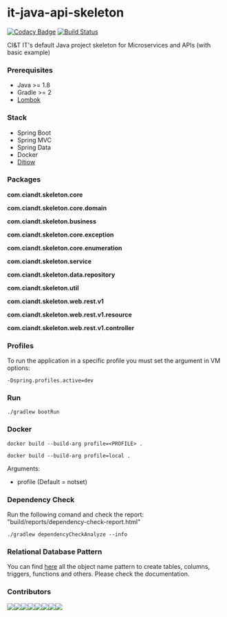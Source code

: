 # it-java-api-skeleton

[![Codacy Badge](https://api.codacy.com/project/badge/Grade/d74b7535bb984aa8a82c9aa4aab167f7)](https://app.codacy.com/app/marcosvidolin/it-java-api-skeleton?utm_source=github.com&utm_medium=referral&utm_content=ciandt-dev/it-java-api-skeleton&utm_campaign=Badge_Grade_Dashboard)
[![Build Status](https://travis-ci.org/ciandt-dev/it-java-api-skeleton.svg?branch=master)](https://travis-ci.org/ciandt-dev/it-java-api-skeleton)

CI&amp;T IT's default Java project skeleton for Microservices and APIs (with basic example)

### Prerequisites

- Java >= 1.8
- Gradle >= 2
- [Lombok](https://projectlombok.org/download.html)

### Stack

- Spring Boot
- Spring MVC
- Spring Data
- Docker
- [Ditiow](https://github.com/marcosvidolin/ditiow)

### Packages

**com.ciandt.skeleton.core**

**com.ciandt.skeleton.core.domain**

**com.ciandt.skeleton.business**

**com.ciandt.skeleton.core.exception**

**com.ciandt.skeleton.core.enumeration**


**com.ciandt.skeleton.service**

**com.ciandt.skeleton.data.repository**

**com.ciandt.skeleton.util**


**com.ciandt.skeleton.web.rest.v1**

**com.ciandt.skeleton.web.rest.v1.resource**

**com.ciandt.skeleton.web.rest.v1.controller**



### Profiles

To run the application in a specific profile you must set the argument in VM options:
```shell
-Dspring.profiles.active=dev
```

### Run

```
./gradlew bootRun
```

### Docker
```shell
docker build --build-arg profile=<PROFILE> .
```
```shell
docker build --build-arg profile=local .
```
Arguments:
* profile (Default = notset)


### Dependency Check
Run the following comand and check the report: "build/reports/dependency-check-report.html"

```shell~~~~
./gradlew dependencyCheckAnalyze --info
```

### Relational Database Pattern

You can find [here](DATABASE_PATTERN.md) all the object name pattern to create tables, columns, triggers, functions and others. 
Please check the documentation.

### Contributors
[![](https://sourcerer.io/fame/marcosvidolin/ciandt-dev/it-java-api-skeleton/images/0)](https://sourcerer.io/fame/marcosvidolin/ciandt-dev/it-java-api-skeleton/links/0)[![](https://sourcerer.io/fame/marcosvidolin/ciandt-dev/it-java-api-skeleton/images/1)](https://sourcerer.io/fame/marcosvidolin/ciandt-dev/it-java-api-skeleton/links/1)[![](https://sourcerer.io/fame/marcosvidolin/ciandt-dev/it-java-api-skeleton/images/2)](https://sourcerer.io/fame/marcosvidolin/ciandt-dev/it-java-api-skeleton/links/2)[![](https://sourcerer.io/fame/marcosvidolin/ciandt-dev/it-java-api-skeleton/images/3)](https://sourcerer.io/fame/marcosvidolin/ciandt-dev/it-java-api-skeleton/links/3)[![](https://sourcerer.io/fame/marcosvidolin/ciandt-dev/it-java-api-skeleton/images/4)](https://sourcerer.io/fame/marcosvidolin/ciandt-dev/it-java-api-skeleton/links/4)[![](https://sourcerer.io/fame/marcosvidolin/ciandt-dev/it-java-api-skeleton/images/5)](https://sourcerer.io/fame/marcosvidolin/ciandt-dev/it-java-api-skeleton/links/5)[![](https://sourcerer.io/fame/marcosvidolin/ciandt-dev/it-java-api-skeleton/images/6)](https://sourcerer.io/fame/marcosvidolin/ciandt-dev/it-java-api-skeleton/links/6)[![](https://sourcerer.io/fame/marcosvidolin/ciandt-dev/it-java-api-skeleton/images/7)](https://sourcerer.io/fame/marcosvidolin/ciandt-dev/it-java-api-skeleton/links/7)
